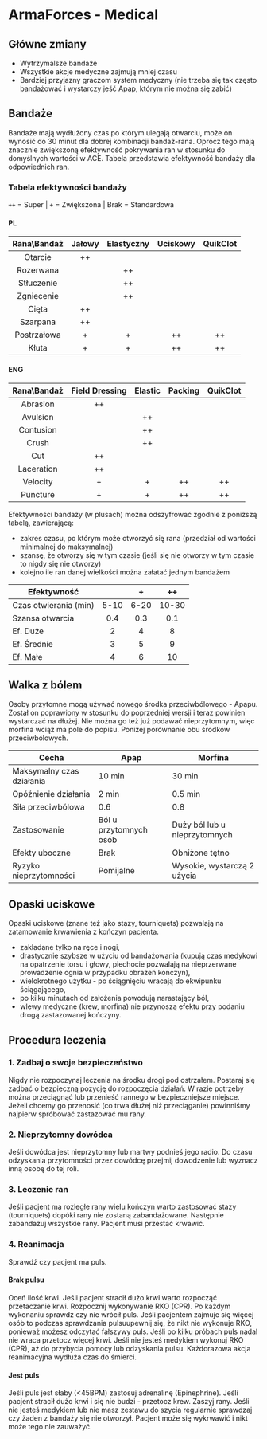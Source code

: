 # ArmaForces - Medical

## Główne zmiany

- Wytrzymalsze bandaże
- Wszystkie akcje medyczne zajmują mniej czasu
- Bardziej przyjazny graczom system medyczny (nie trzeba się tak często bandażować i wystarczy jeść Apap, którym nie można się zabić)

## Bandaże

Bandaże mają wydłużony czas po którym ulegają otwarciu, może on wynosić do 30 minut dla dobrej kombinacji bandaż-rana. Oprócz tego mają znacznie zwiększoną efektywność pokrywania ran w stosunku do domyślnych wartości w ACE. Tabela przedstawia efektywność bandaży dla odpowiednich ran.

### Tabela efektywności bandaży

`++` = Super | `+` = Zwiększona | Brak = Standardowa

#### PL

| Rana\Bandaż | Jałowy | Elastyczny | Uciskowy | QuikClot |
|:-----------:|:------:|:----------:|:--------:|:--------:|
|   Otarcie   |   ++   |            |          |          |
|  Rozerwana  |        |     ++     |          |          |
|  Stłuczenie |        |     ++     |          |          |
|  Zgniecenie |        |     ++     |          |          |
|    Cięta    |   ++   |            |          |          |
|   Szarpana  |   ++   |            |          |          |
| Postrzałowa |    +   |      +     |    ++    |    ++    |
|    Kłuta    |    +   |      +     |    ++    |    ++    |

#### ENG

| Rana\Bandaż | Field Dressing |  Elastic  |  Packing | QuikClot |
|:-----------:|:--------------:|:---------:|:--------:|:--------:|
|   Abrasion  |       ++       |           |          |          |
|  Avulsion   |                |     ++    |          |          |
|  Contusion  |                |     ++    |          |          |
|    Crush    |                |     ++    |          |          |
|     Cut     |       ++       |           |          |          |
|  Laceration |       ++       |           |          |          |
|   Velocity  |        +       |      +    |    ++    |    ++    |
|   Puncture  |        +       |      +    |    ++    |    ++    |

Efektywności bandaży (w plusach) można odszyfrować zgodnie z poniższą tabelą, zawierającą:

- zakres czasu, po którym może otworzyć się rana (przedział od wartości minimalnej do maksymalnej)
- szansę, że otworzy się w tym czasie (jeśli się nie otworzy w tym czasie to nigdy się nie otworzy)
- kolejno ile ran danej wielkości można załatać jednym bandażem

| Efektywność           |      | +    | ++    |
|-----------------------|:----:|:----:|:-----:|
| Czas otwierania (min) | 5-10 | 6-20 | 10-30 |
| Szansa otwarcia       | 0.4  | 0.3  | 0.1   |
| Ef. Duże              | 2    | 4    | 8    |
| Ef. Średnie           | 3    | 5    | 9     |
| Ef. Małe              | 4    | 6    | 10     |

## Walka z bólem

Osoby przytomne mogą używać nowego środka przeciwbólowego - Apapu. Został on poprawiony w stosunku do poprzedniej wersji i teraz powinien wystarczać na dłużej. Nie można go też już podawać nieprzytomnym, więc morfina wciąż ma pole do popisu. Poniżej porównanie obu środków przeciwbólowych.

| Cecha                     | Apap                   | Morfina                       |
|---------------------------|------------------------|-------------------------------|
| Maksymalny czas działania | 10 min                 | 30 min                        |
| Opóźnienie działania      | 2 min                  | 0.5 min                       |
| Siła przeciwbólowa        | 0.6                    | 0.8                           |
| Zastosowanie              | Ból u przytomnych osób | Duży ból lub u nieprzytomnych |
| Efekty uboczne            | Brak                   | Obniżone tętno                |
| Ryzyko nieprzytomności    | Pomijalne              | Wysokie, wystarczą 2 użycia   |

## Opaski uciskowe

Opaski uciskowe (znane też jako stazy, tourniquets) pozwalają na zatamowanie krwawienia z kończyn pacjenta.

- zakładane tylko na ręce i nogi,
- drastycznie szybsze w użyciu od bandażowania (kupują czas medykowi na opatrzenie torsu i głowy, piechocie pozwalają na nieprzerwane prowadzenie ognia w przypadku obrażeń kończyn),
- wielokrotnego użytku - po ściągnięciu wracają do ekwipunku ściągającego,
- po kilku minutach od założenia powodują narastający ból,
- wlewy medyczne (krew, morfina) nie przynoszą efektu przy podaniu drogą zastazowanej kończyny.

## Procedura leczenia

### 1. Zadbaj o swoje bezpieczeństwo

Nigdy nie rozpoczynaj leczenia na środku drogi pod ostrzałem. Postaraj się zadbać o bezpieczną pozycję do rozpoczęcia działań. W razie potrzeby można przeciągnąć lub przenieść rannego w bezpieczniejsze miejsce. Jeżeli chcemy go przenosić (co trwa dłużej niż przeciąganie) powinniśmy najpierw spróbować zastazować mu rany.

### 2. Nieprzytomny dowódca

Jeśli dowódca jest nieprzytomny lub martwy podnieś jego radio. Do czasu odzyskania przytomności przez dowódcę przejmij dowodzenie lub wyznacz inną osobę do tej roli.

### 3. Leczenie ran

Jeśli pacjent ma rozległe rany wielu kończyn warto zastosować stazy (tourniquets) dopóki rany nie zostaną zabandażowane. Następnie zabandażuj wszystkie rany. Pacjent musi przestać krwawić.

### 4. Reanimacja

Sprawdź czy pacjent ma puls.

#### Brak pulsu

Oceń ilość krwi. Jeśli pacjent stracił dużo krwi warto rozpocząć przetaczanie krwi.
Rozpocznij wykonywanie RKO (CPR). Po każdym wykonaniu sprawdź czy nie wrócił puls. Jeśli pacjentem zajmuje się więcej osób to podczas sprawdzania pulsuupewnij się, że nikt nie wykonuje RKO, ponieważ możesz odczytać fałszywy puls. Jeśli po kilku próbach puls nadal nie wraca przetocz więcej krwi.
Jeśli nie jesteś medykiem wykonuj RKO (CPR), aż do przybycia pomocy lub odzyskania pulsu. Każdorazowa akcja reanimacyjna wydłuża czas do śmierci.

#### Jest puls

Jeśli puls jest słaby (<45BPM) zastosuj adrenalinę (Epinephrine).
Jeśli pacjent stracił dużo krwi i się nie budzi - przetocz krew.
Zaszyj rany. Jeśli nie jesteś medykiem lub nie masz zestawu do szycia regularnie sprawdzaj czy żaden z bandaży się nie otworzył. Pacjent może się wykrwawić i nikt może tego nie zauważyć.
